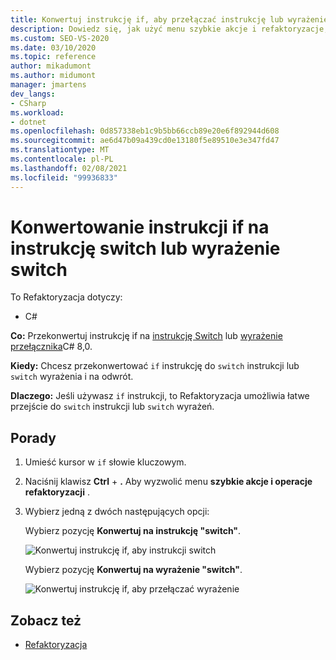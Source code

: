 ```yaml
---
title: Konwertuj instrukcję if, aby przełączać instrukcję lub wyrażenie
description: Dowiedz się, jak użyć menu szybkie akcje i refaktoryzacje, aby przekonwertować instrukcję if na instrukcję Switch lub wyrażenie przełącznika języka C# 8,0.
ms.custom: SEO-VS-2020
ms.date: 03/10/2020
ms.topic: reference
author: mikadumont
ms.author: midumont
manager: jmartens
dev_langs:
- CSharp
ms.workload:
- dotnet
ms.openlocfilehash: 0d857338eb1c9b5bb66ccb89e20e6f892944d608
ms.sourcegitcommit: ae6d47b09a439cd0e13180f5e89510e3e347fd47
ms.translationtype: MT
ms.contentlocale: pl-PL
ms.lasthandoff: 02/08/2021
ms.locfileid: "99936833"
---
```

# <a name="convert-if-statement-to-switch-statement-or-switch-expression"></a>Konwertowanie instrukcji if na instrukcję switch lub wyrażenie switch

To Refaktoryzacja dotyczy:

- C#

**Co:** Przekonwertuj instrukcję if na [instrukcję Switch](/dotnet/csharp/language-reference/keywords/switch) lub [wyrażenie przełącznika](/dotnet/csharp/whats-new/csharp-8#switch-expressions)C# 8,0.

**Kiedy:** Chcesz przekonwertować `if` instrukcję do `switch` instrukcji lub `switch` wyrażenia i na odwrót.

**Dlaczego:** Jeśli używasz `if` instrukcji, to Refaktoryzacja umożliwia łatwe przejście do `switch` instrukcji lub `switch` wyrażeń.

## <a name="how-to"></a>Porady

1. Umieść kursor w `if` słowie kluczowym.
2. Naciśnij klawisz **Ctrl** + **.** Aby wyzwolić menu **szybkie akcje i operacje refaktoryzacji** .
3. Wybierz jedną z dwóch następujących opcji:

    Wybierz pozycję **Konwertuj na instrukcję "switch"**.

   ![Konwertuj instrukcję if, aby instrukcji switch](media/convert-if-to-switch-statement.png)

    Wybierz pozycję **Konwertuj na wyrażenie "switch"**.

    ![Konwertuj instrukcję if, aby przełączać wyrażenie](media/convert-if-to-switch-expression.png)

## <a name="see-also"></a>Zobacz też

- [Refaktoryzacja](../refactoring-in-visual-studio.md)
